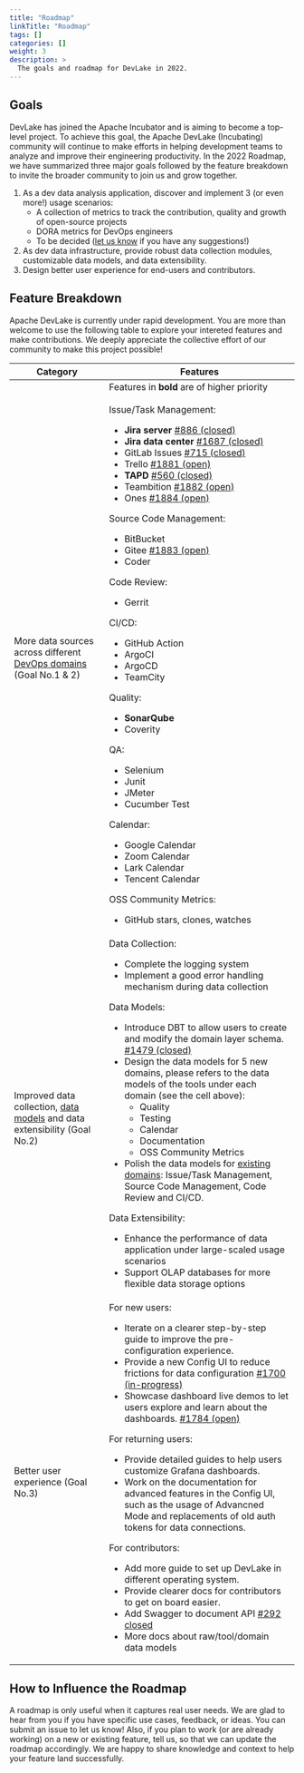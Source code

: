 ```yaml
---
title: "Roadmap"
linkTitle: "Roadmap"
tags: []
categories: []
weight: 3
description: >
  The goals and roadmap for DevLake in 2022.
---
```



## Goals
DevLake has joined the Apache Incubator and is aiming to become a top-level project. To achieve this goal, the Apache DevLake (Incubating) community will continue to make efforts in helping development teams to analyze and improve their engineering productivity. In the 2022 Roadmap, we have summarized three major goals followed by the feature breakdown to invite the broader community to join us and grow together.

1. As a dev data analysis application, discover and implement 3 (or even more!) usage scenarios:
   - A collection of metrics to track the contribution, quality and growth of open-source projects
   - DORA metrics for DevOps engineers
   - To be decided ([let us know](https://join.slack.com/t/devlake-io/shared_invite/zt-17b6vuvps-x98pqseoUagM7EAmKC82xQ) if you have any suggestions!)
2. As dev data infrastructure, provide robust data collection modules, customizable data models, and data extensibility.
3. Design better user experience for end-users and contributors.

## Feature Breakdown
Apache DevLake is currently under rapid development. You are more than welcome to use the following table to explore your intereted features and make contributions. We deeply appreciate the collective effort of our community to make this project possible!

| Category | Features|
| --- | --- |
| More data sources across different [DevOps domains](../05-DataModels/01-DevLakeDomainLayerSchema.md) (Goal No.1 & 2)| Features in **bold** are of higher priority <br/><br/> Issue/Task Management: <ul><li>**Jira server** [#886 (closed)](https://github.com/apache/incubator-devlake/issues/886)</li><li>**Jira data center** [#1687 (closed)](https://github.com/apache/incubator-devlake/issues/1687)</li><li>GitLab Issues [#715 (closed)](https://github.com/apache/incubator-devlake/issues/715)</li><li>Trello [#1881 (open)](https://github.com/apache/incubator-devlake/issues/1881)</li><li>**TAPD** [#560 (closed)](https://github.com/apache/incubator-devlake/issues/560)</li><li>Teambition [#1882 (open)](https://github.com/apache/incubator-devlake/issues/1882)</li><li>Ones [#1884 (open)](https://github.com/apache/incubator-devlake/issues/1884)</li></ul> Source Code Management: <ul><li>BitBucket</li><li>Gitee [#1883 (open)](https://github.com/apache/incubator-devlake/issues/1883)</li><li>Coder</li></ul> Code Review: <ul><li>Gerrit</li></ul> CI/CD: <ul><li>GitHub Action</li><li>ArgoCI</li><li>ArgoCD</li><li>TeamCity</li></ul>Quality: <ul><li>**SonarQube**</li><li>Coverity</li></ul> QA: <ul><li>Selenium</li><li>Junit</li><li>JMeter</li><li>Cucumber Test</li></ul> Calendar: <ul><li>Google Calendar</li><li>Zoom Calendar</li><li>Lark Calendar</li><li>Tencent Calendar</li></ul> OSS Community Metrics: <ul><li>GitHub stars, clones, watches</li></ul>|
| Improved data collection, [data models](../05-DataModels/01-DevLakeDomainLayerSchema.md) and data extensibility (Goal No.2)| Data Collection: <br/> <ul><li>Complete the logging system</li><li>Implement a good error handling mechanism during data collection</li></ul> Data Models:<ul><li>Introduce DBT to allow users to create and modify the domain layer schema. [#1479 (closed)](https://github.com/apache/incubator-devlake/issues/1479)</li><li>Design the data models for 5 new domains, please refers to the data models of the tools under each domain (see the cell above):<ul><li>Quality</li><li>Testing</li><li>Calendar</li><li>Documentation</li><li>OSS Community Metrics</li></ul></li><li>Polish the data models for [existing domains](../05-DataModels/01-DevLakeDomainLayerSchema.md): Issue/Task Management, Source Code Management, Code Review and CI/CD.</li></ul> Data Extensibility: <ul><li>Enhance the performance of data application under large-scaled usage scenarios</li><li>Support OLAP databases for more flexible data storage options</li></ul>|
| Better user experience (Goal No.3) | For new users: <ul><li> Iterate on a clearer step-by-step guide to improve the pre-configuration experience.</li><li>Provide a new Config UI to reduce frictions for data configuration [#1700 (in-progress)](https://github.com/apache/incubator-devlake/issues/1700)</li><li> Showcase dashboard live demos to let users explore and learn about the dashboards. [#1784 (open)](https://github.com/apache/incubator-devlake/issues/1784)</li></ul>For returning users: <ul><li>Provide detailed guides to help users customize Grafana dashboards.</li><li>Work on the documentation for advanced features in the Config UI, such as the usage of Advancned Mode and replacements of old auth tokens for data connections.</li></ul>For contributors:<ul><li>Add more guide to set up DevLake in different operating system.</li><li>Provide clearer docs for contributors to get on board easier.</li><li>Add Swagger to document API [#292 closed](https://github.com/apache/incubator-devlake/issues/292)</li><li>More docs about raw/tool/domain data models</li></ul> |


## How to Influence the Roadmap
A roadmap is only useful when it captures real user needs. We are glad to hear from you if you have specific use cases, feedback, or ideas. You can submit an issue to let us know!
Also, if you plan to work (or are already working) on a new or existing feature, tell us, so that we can update the roadmap accordingly. We are happy to share knowledge and context to help your feature land successfully.
<br/><br/><br/>


